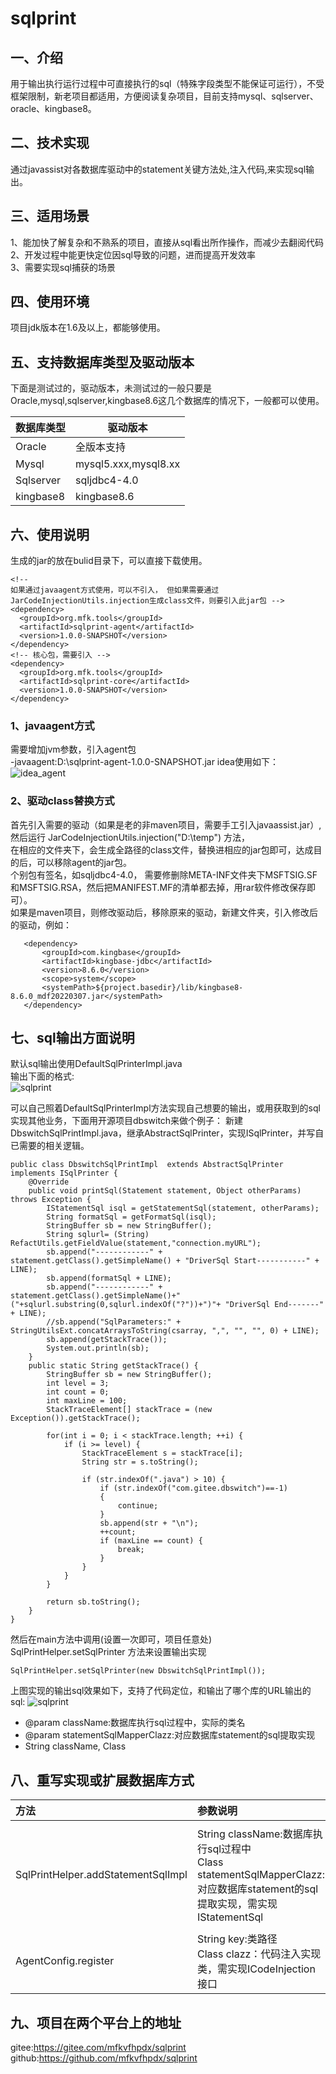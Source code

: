 # sqlprint

## 一、介绍
用于输出执行运行过程中可直接执行的sql（特殊字段类型不能保证可运行），不受框架限制，新老项目都适用，方便阅读复杂项目，目前支持mysql、sqlserver、oracle、kingbase8。

## 二、技术实现
通过javassist对各数据库驱动中的statement关键方法处,注入代码,来实现sql输出。
## 三、适用场景
1、能加快了解复杂和不熟系的项目，直接从sql看出所作操作，而减少去翻阅代码  
2、开发过程中能更快定位因sql导致的问题，进而提高开发效率  
3、需要实现sql捕获的场景  

## 四、使用环境
项目jdk版本在1.6及以上，都能够使用。

## 五、支持数据库类型及驱动版本
下面是测试过的，驱动版本，未测试过的一般只要是Oracle,mysql,sqlserver,kingbase8.6这几个数据库的情况下，一般都可以使用。

| 数据库类型 | 驱动版本 |
| :-----| ---- |
| Oracle | 全版本支持 |
| Mysql  | mysql5.xxx,mysql8.xx | 
| Sqlserver  | sqljdbc4-4.0 | 
| kingbase8  | kingbase8.6 | 

## 六、使用说明
生成的jar的放在bulid目录下，可以直接下载使用。

    <!-- 
    如果通过javaagent方式使用，可以不引入， 但如果需要通过JarCodeInjectionUtils.injection生成class文件，则要引入此jar包 -->
    <dependency>
      <groupId>org.mfk.tools</groupId>
      <artifactId>sqlprint-agent</artifactId>
      <version>1.0.0-SNAPSHOT</version>
    </dependency>
    <!-- 核心包，需要引入 -->
    <dependency>
      <groupId>org.mfk.tools</groupId>
      <artifactId>sqlprint-core</artifactId>
      <version>1.0.0-SNAPSHOT</version>
    </dependency>



### 1、javaagent方式
需要增加jvm参数，引入agent包  
-javaagent:D:\sqlprint-agent-1.0.0-SNAPSHOT.jar
idea使用如下：
![idea_agent](images/idea_agent.png)
### 2、驱动class替换方式  
首先引入需要的驱动（如果是老的非maven项目，需要手工引入javaassist.jar）,然后运行  JarCodeInjectionUtils.injection("D:\temp") 方法，  
在相应的文件夹下，会生成全路径的class文件，替换进相应的jar包即可，达成目的后，可以移除agent的jar包。  
个别包有签名，如sqljdbc4-4.0，
需要修删除META-INF文件夹下MSFTSIG.SF和MSFTSIG.RSA，然后把MANIFEST.MF的清单都去掉，用rar软件修改保存即可）。  
如果是maven项目，则修改驱动后，移除原来的驱动，新建文件夹，引入修改后的驱动，例如：

       <dependency>
           <groupId>com.kingbase</groupId>
           <artifactId>kingbase-jdbc</artifactId>
           <version>8.6.0</version>
           <scope>system</scope>
           <systemPath>${project.basedir}/lib/kingbase8-8.6.0_mdf20220307.jar</systemPath>
       </dependency>

## 七、sql输出方面说明
默认sql输出使用DefaultSqlPrinterImpl.java  
输出下面的格式:  
![sqlprint](images/sqlprint.png)

可以自己照着DefaultSqlPrinterImpl方法实现自己想要的输出，或用获取到的sql实现其他业务，下面用开源项目dbswitch来做个例子：
新建DbswitchSqlPrintImpl.java，继承AbstractSqlPrinter，实现ISqlPrinter，并写自已需要的相关逻辑。
```
public class DbswitchSqlPrintImpl  extends AbstractSqlPrinter implements ISqlPrinter {
    @Override
    public void printSql(Statement statement, Object otherParams) throws Exception {
        IStatementSql isql = getStatementSql(statement, otherParams);
        String formatSql = getFormatSql(isql);
        StringBuffer sb = new StringBuffer();
        String sqlurl= (String) RefactUtils.getFieldValue(statement,"connection.myURL");
        sb.append("------------" + statement.getClass().getSimpleName() + "DriverSql Start-----------" + LINE);
        sb.append(formatSql + LINE);
        sb.append("------------" + statement.getClass().getSimpleName()+"("+sqlurl.substring(0,sqlurl.indexOf("?"))+")"+ "DriverSql End-------" + LINE);
        //sb.append("SqlParameters:" + StringUtilsExt.concatArraysToString(csarray, ",", "", "", 0) + LINE);
        sb.append(getStackTrace());
        System.out.println(sb);
    }
    public static String getStackTrace() {
        StringBuffer sb = new StringBuffer();
        int level = 3;
        int count = 0;
        int maxLine = 100;
        StackTraceElement[] stackTrace = (new Exception()).getStackTrace();

        for(int i = 0; i < stackTrace.length; ++i) {
            if (i >= level) {
                StackTraceElement s = stackTrace[i];
                String str = s.toString();

                if (str.indexOf(".java") > 10) {
                    if (str.indexOf("com.gitee.dbswitch")==-1)
                    {
                        continue;
                    }
                    sb.append(str + "\n");
                    ++count;
                    if (maxLine == count) {
                        break;
                    }
                }
            }
        }

        return sb.toString();
    }
}
```
然后在main方法中调用(设置一次即可，项目任意处)  SqlPrintHelper.setSqlPrinter 方法来设置输出实现
```
SqlPrintHelper.setSqlPrinter(new DbswitchSqlPrintImpl());
```
上图实现的输出sql效果如下，支持了代码定位，和输出了哪个库的URL输出的sql:
![sqlprint](images/dbswitch_sqlprint.png)
* @param className:数据库执行sql过程中，实际的类名
* @param statementSqlMapperClazz:对应数据库statement的sql提取实现
* String className, Class
## 八、重写实现或扩展数据库方式
| 方法 | 参数说明 | 方法说明 |
| :-----| :---- | :---- |
| SqlPrintHelper.addStatementSqlImpl | String className:数据库执行sql过程中<br>Class statementSqlMapperClazz:对应数据库statement的sql提取实现，需实现IStatementSql | 添加sql获取实现，可覆盖包内原始实现，或新增新数据库实现|
| AgentConfig.register  | String key:类路径 <br> Class<ICodeInjection> clazz：代码注入实现类，需实现ICodeInjection接口 |添加对应statement的代码注入实现 |

## 九、项目在两个平台上的地址
gitee:https://gitee.com/mfkvfhpdx/sqlprint  
github:https://github.com/mfkvfhpdx/sqlprint